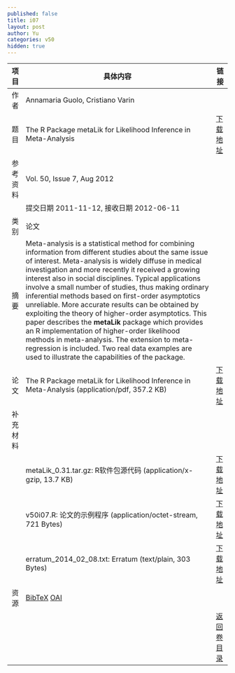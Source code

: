 ```yaml
---
published: false
title: i07
layout: post
author: Yu
categories: v50
hidden: true
---
```


| 项目 | 具体内容 | 链接 |
|---:|---|---|
| 作者 | Annamaria Guolo, Cristiano Varin| |
| 题目 |The R Package metaLik for Likelihood Inference in Meta-Analysis | [下载地址](http://www.jstatsoft.org/v50/i07/paper) |
| 参考资料 |Vol. 50, Issue 7, Aug 2012 | |
| | 提交日期 2011-11-12, 接收日期 2012-06-11| | 
| 类别 | 论文| |
| 摘要 | Meta-analysis is a statistical method for combining information from different studies about the same issue of interest. Meta-analysis is widely diffuse in medical investigation and more recently it received a growing interest also in social disciplines. Typical applications involve a small number of studies, thus making ordinary inferential methods based on first-order asymptotics unreliable. More accurate results can be obtained by exploiting the theory of higher-order asymptotics. This paper describes the <b>metaLik</b> package which provides an R implementation of higher-order likelihood methods in meta-analysis. The extension to meta-regression is included. Two real data examples are used to illustrate the capabilities of the package.| |
| 论文 | The R Package metaLik for Likelihood Inference in Meta-Analysis  (application/pdf, 357.2 KB)| [下载地址](http://www.jstatsoft.org/v50/i07/paper) |
| 补充材料 | | |
| |metaLik_0.31.tar.gz: R软件包源代码  (application/x-gzip, 13.7 KB)|  [下载地址](http://www.jstatsoft.org/v50/i07/supp/1) |
| |v50i07.R: 论文的示例程序  (application/octet-stream, 721 Bytes)|  [下载地址](http://www.jstatsoft.org/v50/i07/supp/2) |
| |erratum_2014_02_08.txt: Erratum  (text/plain, 303 Bytes)|  [下载地址](http://www.jstatsoft.org/v50/i07/supp/3) |
| 资源 | [BibTeX](http://www.jstatsoft.org/v50/i07/bibtex) [OAI](http://www.jstatsoft.org/oai?verb=GetRecord&identifier=oai.jstatsoft/v50/i07&prefix=oai_dc)| |
| |  | [返回卷目录]({{site.baseurl}}/volume/v50.html) |